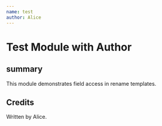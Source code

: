 ```yaml
---
name: test
author: Alice
---
```


# Test Module with Author

## summary

This module demonstrates field access in rename templates.

## Credits

Written by Alice.